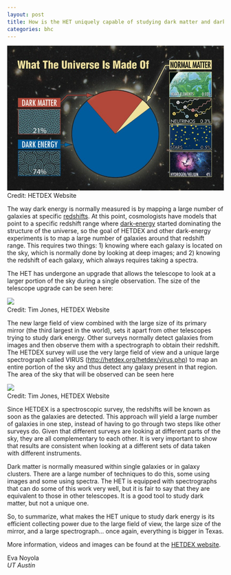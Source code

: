 ```yaml
---
layout: post
title: How is the HET uniquely capable of studying dark matter and dark energy?
categories: bhc
---
```

<div class="image">
<img src="/img/dedm.jpg">
<div class="caption">Credit: HETDEX Website</div>
</div>

The way dark energy is normally measured is by mapping a large number of galaxies at specific [redshifts](https://en.wikipedia.org/wiki/Redshift#Observations_in_astronomy). At this point, cosmologists have models that point to a specific redshift range where [dark-energy](https://en.wikipedia.org/wiki/Dark_energy) started dominating the structure of the universe, so the goal of HETDEX and other dark-energy experiments  is to map a large number of galaxies around that redshift range. This requires two things: 1) knowing where each galaxy is located on the sky, which is normally done by looking at deep images; and 2) knowing the redshift of each galaxy, which always requires taking a spectra.

The HET has undergone an upgrade that allows the telescope to look at a larger portion of the sky during a single observation. The size of the telescope upgrade can be seen here:

<div class="image">
<img src="http://hetdex.org/images/gallery/d_Field-of-View.jpg">
<div class="caption">Credit: Tim Jones, HETDEX Website</div>
</div>

The new large field of view combined with the large size of its primary mirror (the third largest in the world), sets it apart from other telescopes trying to study dark energy. Other surveys normally detect galaxies from images and then observe them with a spectrograph to obtain their redshift. The HETDEX survey will use the very large field of view and a unique large spectrograph called VIRUS (http://hetdex.org/hetdex/virus.php) to map an entire portion of the sky and thus detect any galaxy present in that region. The area of the sky that will be observed can be seen here

<div class="image">
<img src="http://hetdex.org/images/gallery/Study-Area.jpg">
<div class="caption">Credit: Tim Jones, HETDEX Website</div>
</div>

Since HETDEX is a spectroscopic survey, the redshifts will be known as soon as the galaxies are detected. This approach will yield a large number of galaxies in one step, instead of having to go through two steps like other surveys do. Given that different surveys are looking at different parts of the sky, they are all complementary to each other. It is very important to show that results are consistent when looking at a different sets of data taken with different instruments.

Dark matter is normally measured within single galaxies or in galaxy clusters. There are a large number of techniques to do this, some using images and some using spectra. The HET is equipped with spectrographs that can do some of this work very well, but it is fair to say that they are equivalent to those in other telescopes. It is a good tool to study dark matter, but not a unique one.

So, to summarize, what makes the HET unique to study dark energy is its efficient collecting power due to the large field of view, the large size of the mirror, and a large spectrograph… once again, everything is bigger in Texas.

More information, videos and images can be found at the [HETDEX website](http://hetdex.org/hetdex/).

Eva Noyola<br>
*UT Austin*

